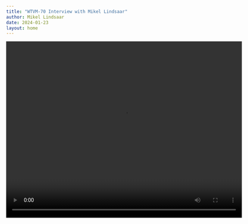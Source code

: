 ```yaml
---
title: "WTVM-70 Interview with Mikel Lindsaar"
author: Mikel Lindsaar
date: 2024-01-23
layout: home
---
```


<video width="640" height="480" controls>
  <source src="/assets/videos/wtvm-70-2024-01-30.mp4" type="video/mp4">
  Your browser does not support the video tag.
</video>
